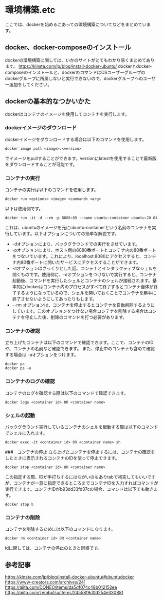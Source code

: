 # 環境構築.etc
ここでは、dockerを始めるにあっての環境構築についてなどをまとめています。

## docker、docker-composeのインストール
dockerの環境構築に関しては、いかのサイトがとてもわかり易くまとめてあります。
<https://kinsta.com/jp/blog/install-docker-ubuntu/>
dockerとdocker-composeのインストールと、dockerのコマンドはOSユーザーグループのdockerグループに所属しないと実行できないので、dockerグループへのユーザー追加をしてください。

## dockerの基本的なつかいかた
dockerはコンテナのイメージを使用してコンテナを実行します。
### dockerイメージのダウンロード
dockerイメージをダウンロードする場合は以下のコマンドを使用します。
```
docker image pull <image>:<version>
```
でイメージをpullすることができます。versionにlatestを使用することで最新版をダウンロードすることが可能です。

### コンテナの実行
コンテナの実行は以下のコマンドを使用します。
```
docker run <options> <image> <command> <arg>
```
以下は使用例です。
```
docker run -it -d --rm -p 8080:80 --name ubuntu-container ubuntu:20.04
```
これは、ubuntuのイメージを元にubuntu-containerという名前のコンテナを実行しています。以下オプションについての簡単な解説です。
- -dオプションにより、バックグラウンドでの実行をさせています。
- -pオプションにより、ホスト側の8080番ポートとコンテナ内の80番ポートをつないでいます。これにより、localhost:8080にアクセスすると、コンテナ内80番ポートに開いたサービスにアクセスすることができます。
- -itオプションはざっくりとした話、コンテナとインタラクティブなシェルを開くものです。使用例に、-dオプションをつけないで実行すると、コンテナ起動後、コマンドを実行したシェルとコンテナのシェルが接続されます。基本的にdockerはコンテナ内のプロセスがすべて終了するとコンテナ自体が終了するようになっているので、シェルを開いておくことでコンテナを勝手に終了させないようにしてあったりもします。
- --rm オプションは、コンテナを停止するとコンテナを自動削除するようにしています。このオプションをつけない場合コンテナを削除する場合はコンテナを停止した後、削除のコマンドを打つ必要があります。

### コンテナの確認
立ち上げたコンテナは以下のコマンドで確認できます。ここで、コンテナのIDや、コンテナの名前など確認できます。
また、停止中のコンテナも含めて確認する場合は -aオプションをつけます。
```
docker ps
docker ps -a
```

### コンテナのログの確認
コンテナのログを確認する際は以下のコマンドで確認できます。
```
docker logs <container id> OR <container name>
```

### シェルの起動
バックグラウンド実行しているコンテナのシェルを起動する際は以下のコマンドでシェルに入れます。
```
docker exec -it <container id> OR <container name> sh
```

###　コンテナの停止
立ち上げたコンテナを停止するには、コンテナの確認をしたときに表示されるコンテナのIDを使って停止できます。
```
docker stop <container id> OR <container name>
```
この指定する際、IDが手打ちするにはながいのもありtabで補完してもいいですが、コンテナが一意に指定できるところまでコンテナIDを入力すればコマンドが実行できます。コンテナIDがb93dd33fd07cの場合、コマンドは以下でも動きます。
```
docker stop b
```

### コンテナの削除
コンテナを削除するためには以下のコマンドになります。
```
docker rm <container id> OR <container name>
```
idに関しては、コンテナの停止のときと同様です。

###

## 参考記事
<https://kinsta.com/jp/blog/install-docker-ubuntu/#ubuntudocker>
<https://www-creators.com/archives/241>
<https://qiita.com/DQNEO/items/da5df074c48b012152ee>
<https://qiita.com/zembutsu/items/24558f9d0d254e33088f>